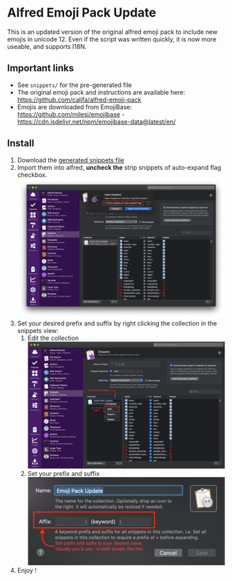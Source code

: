# Alfred Emoji Pack Update

This is an updated version of the original alfred emoji pack to include new emojis in unicode 12.
Even if the script was written quickly, it is now more useable, and supports I18N.

## Important links

* See `snippets/` for the pre-generated file
* The original emoji pack and instructions are available here: https://github.com/califa/alfred-emoji-pack
* Emojis are downloaded from EmojiBase: https://github.com/milesj/emojibase - https://cdn.jsdelivr.net/npm/emojibase-data@latest/en/

## Install

1. Download the [generated snippets file](https://github.com/paris-ci/Alfred-Emoji-Pack-Update/raw/master/snippets/Emoji%20Pack%20Update.alfredsnippets)
2. Import them into alfred, **uncheck the** strip snippets of auto-expand flag checkbox.
   ![autoexpand.png](manual/autoexpand.png)
3. Set your desired prefix and suffix by right clicking the collection in the snippets view:
    1. Edit the collection ![edit.png](manual/edit.png)
    2. Set your prefix and suffix ![prefixsuffix.png](manual/prefixsuffix.png)
4. Enjoy ! 